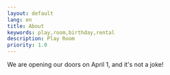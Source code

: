 ```yaml
---
layout: default
lang: en
title: About
keywords: play,room,birthday,rental
description: Play Room
priority: 1.0
---
```


We are opening our doors on April 1, and it's not a joke!